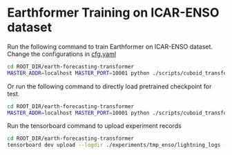 # Earthformer Training on ICAR-ENSO dataset 
Run the following command to train Earthformer on ICAR-ENSO dataset. 
Change the configurations in [cfg.yaml](./cfg.yaml)
```bash
cd ROOT_DIR/earth-forecasting-transformer
MASTER_ADDR=localhost MASTER_PORT=10001 python ./scripts/cuboid_transformer/enso/train_cuboid_enso.py --gpus 2 --cfg ./scripts/cuboid_transformer/enso/cfg.yaml --ckpt_name last.ckpt --save tmp_enso
```
Or run the following command to directly load pretrained checkpoint for test.
```bash
cd ROOT_DIR/earth-forecasting-transformer
MASTER_ADDR=localhost MASTER_PORT=10001 python ./scripts/cuboid_transformer/enso/train_cuboid_enso.py --gpus 2 --cfg ./scripts/cuboid_transformer/enso/cfg.yaml --pretrained --save tmp_enso
```
Run the tensorboard command to upload experiment records
```bash
cd ROOT_DIR/earth-forecasting-transformer
tensorboard dev upload --logdir ./experiments/tmp_enso/lightning_logs --name 'tmp_enso'
```
